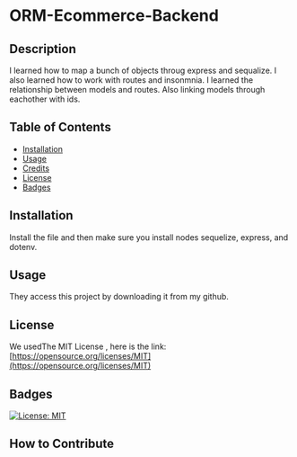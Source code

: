 # ORM-Ecommerce-Backend


 ## Description
  
I learned how to map a bunch of objects throug express and sequalize. I also learned how to work with routes and insonmnia. I learned the relationship between models and routes. Also linking models through eachother with ids. 
  
  ## Table of Contents 
  
  - [Installation](#installation)
  - [Usage](#usage)
  - [Credits](#credits)
  - [License](#license)
  - [Badges](#badges)
  
  ## Installation
  
  Install the file and then make sure you install nodes sequelize, express, and dotenv.
  
  ## Usage
  
  They access this project by downloading it from my github.
  ## License
  
  We usedThe MIT License , here is the link: [https://opensource.org/licenses/MIT](https://opensource.org/licenses/MIT)
  
  ## Badges
  
 [![License: MIT](https://img.shields.io/badge/License-MIT-yellow.svg)](https://opensource.org/licenses/MIT)
  
  ## How to Contribute
